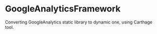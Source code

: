 # GoogleAnalyticsFramework
Converting GoogleAnalytics static library to dynamic one, using Carthage tool.
